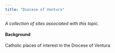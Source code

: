 ```yaml
---
title: "Diocese of Ventura"
---
```



*A collection of sites associated with this topic.*

#### Background

Catholic places of interest in the Diocese of Ventura


